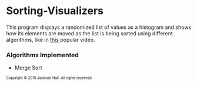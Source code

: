 # Sorting-Visualizers

This program displays a randomized list of values as a histogram and shows how its elements are moved as the list is being sorted using different algorithms, like in [this](https://www.youtube.com/watch?v=kPRA0W1kECg) popular video.

### Algorithms Implemented
 - Merge Sort

<sub><sup>Copyright © 2019 Jackson Hall. All rights reserved.</sup></sub>
